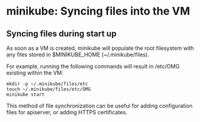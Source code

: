 # minikube: Syncing files into the VM

## Syncing files during start up

As soon as a VM is created, minikube will populate the root filesystem with any files stored in $MINIKUBE_HOME (~/.minikube/files).

For example, running the following commands will result in /etc/OMG existing within the VM:

```
mkdir -p ~/.minikube/files/etc
touch ~/.minikube/files/etc/OMG
minikube start
```

This method of file synchronization can be useful for adding configuration files for apiserver, or adding HTTPS certificates.


